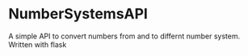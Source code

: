 # NumberSystemsAPI
A simple API to convert numbers from and to differnt number system. Written with flask
